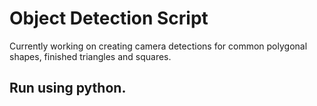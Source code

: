 <h1>Object Detection Script</h1>

<p>Currently working on creating camera detections for common polygonal shapes, finished triangles and squares.<p>
  
<h2>Run using python.</h2>
